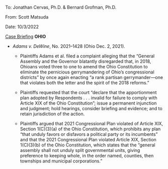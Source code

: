 To: Jonathan Cervas, Ph.D. & Bernard Grofman, Ph.D.

From: Scott Matsuda

Date: 10/3/2022

<u>Case Briefing</u>
**OHIO**

-   *Adams v. DeWine*, No. 2021–1428 (Ohio Dec. 2, 2021).

    -   Plaintiffs Adams et al. filed a complaint alleging that the
        “General Assembly and the Governor blatantly disregarded that,
        in 2018, Ohioans voted three to one to amend the Ohio
        Constitution to eliminate the pernicious gerrymandering of
        Ohio’s congressional districts” by once again enacting “a rank
        partisan gerrymander—one that violates both the letter and the
        spirit of the 2018 reforms.”

    -   Plaintiffs requested that the court “declare that the
        apportionment plan adopted by Respondents . . . invalid for
        failure to comply with Article XIX of the Ohio Constitution”;
        issue a permanent injunction and judgment; hold hearings,
        consider briefing and evidence; and to retain jurisdiction of
        the action.

    -   Plaintiffs argued that 2021 Congressional Plan violated of
        Article XIX, Section 1(C)(3)(a) of the Ohio Constitution, which
        prohibits any plan “that unduly favors or disfavors a political
        party or its incumbents” and that the 2021 Congressional Plan
        violated Article XIX, Section 1(C)(3)(b) of the Ohio
        Constitution, which states that the “general assembly shall not
        unduly split governmental units, giving preference to keeping
        whole, in the order named, counties, then townships and
        municipal corporations.”
